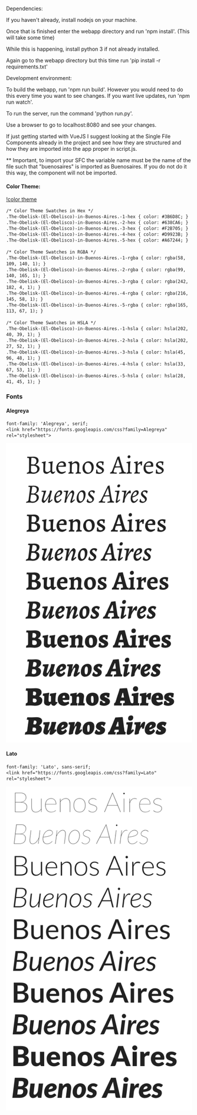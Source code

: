Dependencies:

If you haven't already, install nodejs on your machine.

Once that is finished enter the webapp directory and run 'npm install'. (This will take some time)

While this is happening, install python 3 if not already installed.

Again go to the webapp directory but this time run 'pip install -r requirements.txt'

Development environment:

To build the webapp, run 'npm run build'. However you would need to do this every time you want to see changes. If you want live updates, run 'npm run watch'.

To run the server, run the command 'python run.py'.

Use a browser to go to localhost:8080 and see your changes.

If just getting started with VueJS I suggest looking at the Single File Components already in the project and see how they are structured and how they are imported into the app proper in script.js.

** Important, to import your SFC the variable name must be the name of the file such that "buenosaires" is imported as Buenosaires. If you do not do it this way, the component will not be imported.

#### Color Theme:

[!color theme](images/buenos-aires-color-theme.png)

```
/* Color Theme Swatches in Hex */
.The-Obelisk-(El-Obelisco)-in-Buenos-Aires.-1-hex { color: #3B6D8C; }
.The-Obelisk-(El-Obelisco)-in-Buenos-Aires.-2-hex { color: #638CA6; }
.The-Obelisk-(El-Obelisco)-in-Buenos-Aires.-3-hex { color: #F2B705; }
.The-Obelisk-(El-Obelisco)-in-Buenos-Aires.-4-hex { color: #D9923B; }
.The-Obelisk-(El-Obelisco)-in-Buenos-Aires.-5-hex { color: #A67244; }

/* Color Theme Swatches in RGBA */
.The-Obelisk-(El-Obelisco)-in-Buenos-Aires.-1-rgba { color: rgba(58, 109, 140, 1); }
.The-Obelisk-(El-Obelisco)-in-Buenos-Aires.-2-rgba { color: rgba(99, 140, 165, 1); }
.The-Obelisk-(El-Obelisco)-in-Buenos-Aires.-3-rgba { color: rgba(242, 182, 4, 1); }
.The-Obelisk-(El-Obelisco)-in-Buenos-Aires.-4-rgba { color: rgba(216, 145, 58, 1); }
.The-Obelisk-(El-Obelisco)-in-Buenos-Aires.-5-rgba { color: rgba(165, 113, 67, 1); }

/* Color Theme Swatches in HSLA */
.The-Obelisk-(El-Obelisco)-in-Buenos-Aires.-1-hsla { color: hsla(202, 40, 39, 1); }
.The-Obelisk-(El-Obelisco)-in-Buenos-Aires.-2-hsla { color: hsla(202, 27, 52, 1); }
.The-Obelisk-(El-Obelisco)-in-Buenos-Aires.-3-hsla { color: hsla(45, 96, 48, 1); }
.The-Obelisk-(El-Obelisco)-in-Buenos-Aires.-4-hsla { color: hsla(33, 67, 53, 1); }
.The-Obelisk-(El-Obelisco)-in-Buenos-Aires.-5-hsla { color: hsla(28, 41, 45, 1); }
```

### Fonts

#### Alegreya

```
font-family: 'Alegreya', serif;
<link href="https://fonts.googleapis.com/css?family=Alegreya" rel="stylesheet">
```
![alegreya](images/alegreya.png)
#### Lato
```
font-family: 'Lato', sans-serif;
<link href="https://fonts.googleapis.com/css?family=Lato" rel="stylesheet">
```
![lato](images/lato.png)

